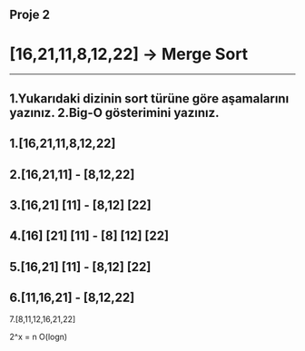 Proje 2
---
# [16,21,11,8,12,22] -> Merge Sort

---
  1.Yukarıdaki dizinin sort türüne göre aşamalarını yazınız.
  2.Big-O gösterimini yazınız.
---

  1.[16,21,11,8,12,22]
  ---
  2.[16,21,11] - [8,12,22]
  ---
  3.[16,21] [11] - [8,12] [22]
  ---
  4.[16] [21] [11] - [8] [12] [22]
  ---
  5.[16,21] [11] - [8,12] [22]
  ---
  6.[11,16,21] - [8,12,22]
  ---
  7.[8,11,12,16,21,22]
  
 2^x = n
 O(logn)

